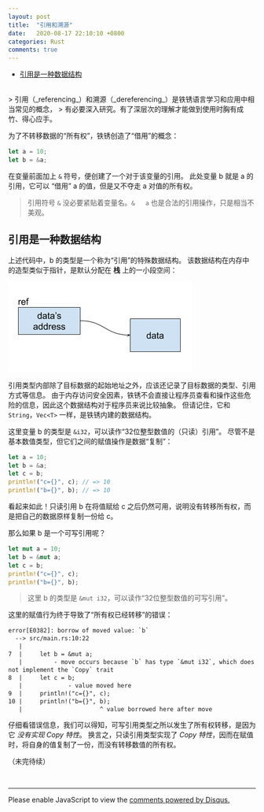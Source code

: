 ```yaml
---
layout: post
title:  "引用和溯源"
date:   2020-08-17 22:10:10 +0800
categories: Rust
comments: true
---
```


* [引用是一种数据结构](#引用是一种数据结构)

<br>
> 引用（_referencing_）和溯源（_dereferencing_）是铁锈语言学习和应用中相当常见的概念，
> 有必要深入研究。有了深层次的理解才能做到使用时胸有成竹、得心应手。

为了不转移数据的“所有权”，铁锈创造了“借用”的概念：
```rust
let a = 10;
let b = &a;
```

在变量前面加上 `&` 符号，便创建了一个对于该变量的引用。
此处变量 b 就是 a 的引用，它可以 “借用” a 的值，但是又不夺走 a 对值的所有权。

> 引用符号 `&` 没必要紧贴着变量名。`&   a` 也是合法的引用操作，只是相当不美观。

## 引用是一种数据结构

上述代码中，b 的类型是一个称为“引用”的特殊数据结构。
该数据结构在内存中的造型类似于指针，是默认分配在 **栈** 上的一小段空间：

<img src="/assets/img/rust-reference.png">

引用类型内部除了目标数据的起始地址之外，应该还记录了目标数据的类型、引用方式等信息。
由于内存访问安全因素，铁锈不会直接让程序员查看和操作这些危险的信息，因此这个数据结构对于程序员来说比较抽象。
但请记住，它和 `String`，`Vec<T>` 一样，是铁锈内建的数据结构。

这里变量 b 的类型是 `&i32`，可以读作“32位整型数值的（只读）引用”。
尽管不是基本数值类型，但它们之间的赋值操作是数据“复制”：
```rust
let a = 10;
let b = &a;
let c = b;
println!("c={}", c); // => 10
println!("b={}", b); // => 10
```

看起来如此！只读引用 b 在将值赋给 c 之后仍然可用，说明没有转移所有权，而是把自己的数据原样复制一份给 c。

那么如果 b 是一个可写引用呢？
```rust
let mut a = 10;
let b = &mut a;
let c = b;
println!("c={}", c);
println!("b={}", b);
```
> 这里 b 的类型是 `&mut i32`，可以读作“32位整型数值的可写引用”。

这里的赋值行为终于导致了“所有权已经转移”的错误：
```
error[E0382]: borrow of moved value: `b`
  --> src/main.rs:10:22
   |
7  |     let b = &mut a;
   |         - move occurs because `b` has type `&mut i32`, which does not implement the `Copy` trait
8  |     let c = b;
   |             - value moved here
9  |     println!("c={}", c);
10 |     println!("b={}", b);
   |                      ^ value borrowed here after move
```

仔细看错误信息，我们可以得知，可写引用类型之所以发生了所有权转移，是因为它 _没有实现 Copy 特性_。
换言之，只读引用类型实现了 _Copy 特性_，因而在赋值时，将自身的值复制了一份，而没有转移数值的所有权。



（未完待续）


<br>
<hr>

<div id="disqus_thread"></div>
<script>
(function() { // DON'T EDIT BELOW THIS LINE
var d = document, s = d.createElement('script');
s.src = 'https://straightdave-github-io.disqus.com/embed.js';
s.setAttribute('data-timestamp', +new Date());
(d.head || d.body).appendChild(s);
})();
</script>
<noscript>Please enable JavaScript to view the <a href="https://disqus.com/?ref_noscript">comments powered by Disqus.</a></noscript>
